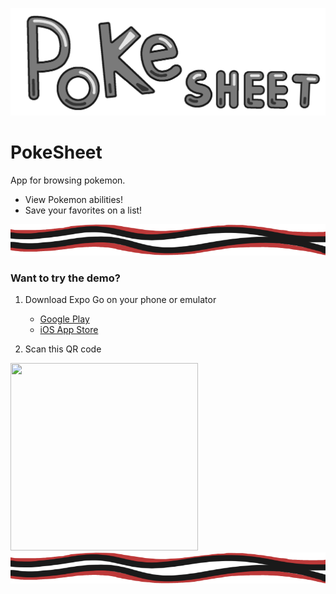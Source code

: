 ![logo](https://github.com/jonneaspinen/PokeSheet/blob/main/assets/PokeSheet.png?raw=true)
# PokeSheet
App for browsing pokemon.
- View Pokemon abilities!
- Save your favorites on a list!

<img src="https://github.com/jonneaspinen/PokeSheet/blob/main/assets/flavorElement.png?raw=true" width="1000" height="50">

### Want to try the demo?
1. Download Expo Go on your phone or emulator
    - [Google Play](https://play.google.com/store/apps/details?id=host.exp.exponent&hl=en&gl=US)
    - [iOS App Store](https://apps.apple.com/us/app/expo-go/id982107779)

2. Scan this QR code
<img src="https://qr.expo.dev/expo-go?owner=jonneaspinen&slug=pokesheet-demo&releaseChannel=default&host=exp.host" width="300" height="300">

<img src="https://github.com/jonneaspinen/PokeSheet/blob/main/assets/flavorElement.png?raw=true" width="1000" height="50">
